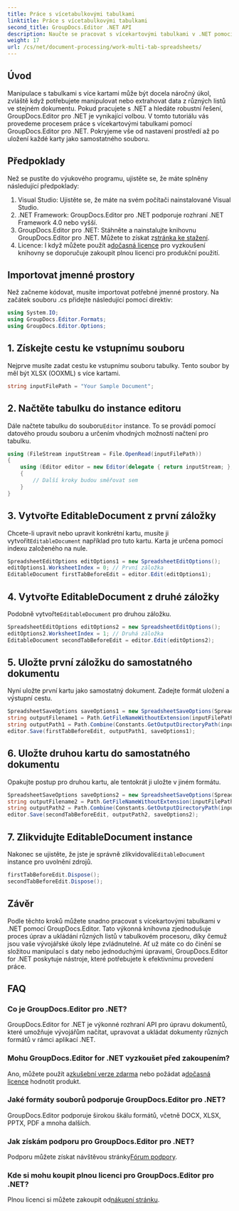 ```yaml
---
title: Práce s vícetabulkovými tabulkami
linktitle: Práce s vícetabulkovými tabulkami
second_title: GroupDocs.Editor .NET API
description: Naučte se pracovat s vícekartovými tabulkami v .NET pomocí GroupDocs.Editor. Součástí je podrobný průvodce, příklady kódu a osvědčené postupy.
weight: 17
url: /cs/net/document-processing/work-multi-tab-spreadsheets/
---
```

## Úvod
Manipulace s tabulkami s více kartami může být docela náročný úkol, zvláště když potřebujete manipulovat nebo extrahovat data z různých listů ve stejném dokumentu. Pokud pracujete s .NET a hledáte robustní řešení, GroupDocs.Editor pro .NET je vynikající volbou. V tomto tutoriálu vás provedeme procesem práce s vícekartovými tabulkami pomocí GroupDocs.Editor pro .NET. Pokryjeme vše od nastavení prostředí až po uložení každé karty jako samostatného souboru.
## Předpoklady
Než se pustíte do výukového programu, ujistěte se, že máte splněny následující předpoklady:
1. Visual Studio: Ujistěte se, že máte na svém počítači nainstalované Visual Studio.
2. .NET Framework: GroupDocs.Editor pro .NET podporuje rozhraní .NET Framework 4.0 nebo vyšší.
3. GroupDocs.Editor pro .NET: Stáhněte a nainstalujte knihovnu GroupDocs.Editor pro .NET. Můžete to získat z[stránka ke stažení](https://releases.groupdocs.com/editor/net/).
4.  Licence: I když můžete použít a[dočasná licence](https://purchase.groupdocs.com/temporary-license/) pro vyzkoušení knihovny se doporučuje zakoupit plnou licenci pro produkční použití.
## Importovat jmenné prostory
Než začneme kódovat, musíte importovat potřebné jmenné prostory. Na začátek souboru .cs přidejte následující pomocí direktiv:
```csharp
using System.IO;
using GroupDocs.Editor.Formats;
using GroupDocs.Editor.Options;
```
## 1. Získejte cestu ke vstupnímu souboru
Nejprve musíte zadat cestu ke vstupnímu souboru tabulky. Tento soubor by měl být XLSX (OOXML) s více kartami.
```csharp
string inputFilePath = "Your Sample Document";
```
## 2. Načtěte tabulku do instance editoru
 Dále načtete tabulku do souboru`Editor` instance. To se provádí pomocí datového proudu souboru a určením vhodných možností načtení pro tabulku.
```csharp
using (FileStream inputStream = File.OpenRead(inputFilePath))
{
    using (Editor editor = new Editor(delegate { return inputStream; }, delegate { return new SpreadsheetLoadOptions(); }))
    {
        // Další kroky budou směřovat sem
    }
}
```
## 3. Vytvořte EditableDocument z první záložky
 Chcete-li upravit nebo upravit konkrétní kartu, musíte ji vytvořit`EditableDocument` například pro tuto kartu. Karta je určena pomocí indexu založeného na nule.
```csharp
SpreadsheetEditOptions editOptions1 = new SpreadsheetEditOptions();
editOptions1.WorksheetIndex = 0; // První záložka
EditableDocument firstTabBeforeEdit = editor.Edit(editOptions1);
```
## 4. Vytvořte EditableDocument z druhé záložky
 Podobně vytvořte`EditableDocument` pro druhou záložku.
```csharp
SpreadsheetEditOptions editOptions2 = new SpreadsheetEditOptions();
editOptions2.WorksheetIndex = 1; // Druhá záložka
EditableDocument secondTabBeforeEdit = editor.Edit(editOptions2);
```
## 5. Uložte první záložku do samostatného dokumentu
Nyní uložte první kartu jako samostatný dokument. Zadejte formát uložení a výstupní cestu.
```csharp
SpreadsheetSaveOptions saveOptions1 = new SpreadsheetSaveOptions(SpreadsheetFormats.Xlsm);
string outputFilename1 = Path.GetFileNameWithoutExtension(inputFilePath) + "_tab1.xlsm";
string outputPath1 = Path.Combine(Constants.GetOutputDirectoryPath(inputFilePath), outputFilename1);
editor.Save(firstTabBeforeEdit, outputPath1, saveOptions1);
```
## 6. Uložte druhou kartu do samostatného dokumentu
Opakujte postup pro druhou kartu, ale tentokrát ji uložte v jiném formátu.
```csharp
SpreadsheetSaveOptions saveOptions2 = new SpreadsheetSaveOptions(SpreadsheetFormats.Xlsb);
string outputFilename2 = Path.GetFileNameWithoutExtension(inputFilePath) + "_tab2.xlsb";
string outputPath2 = Path.Combine(Constants.GetOutputDirectoryPath(inputFilePath), outputFilename2);
editor.Save(secondTabBeforeEdit, outputPath2, saveOptions2);
```
## 7. Zlikvidujte EditableDocument instance
 Nakonec se ujistěte, že jste je správně zlikvidovali`EditableDocument` instance pro uvolnění zdrojů.
```csharp
firstTabBeforeEdit.Dispose();
secondTabBeforeEdit.Dispose();
```

## Závěr
Podle těchto kroků můžete snadno pracovat s vícekartovými tabulkami v .NET pomocí GroupDocs.Editor. Tato výkonná knihovna zjednodušuje proces úprav a ukládání různých listů v tabulkovém procesoru, díky čemuž jsou vaše vývojářské úkoly lépe zvládnutelné. Ať už máte co do činění se složitou manipulací s daty nebo jednoduchými úpravami, GroupDocs.Editor for .NET poskytuje nástroje, které potřebujete k efektivnímu provedení práce.
## FAQ
### Co je GroupDocs.Editor pro .NET?
GroupDocs.Editor for .NET je výkonné rozhraní API pro úpravu dokumentů, které umožňuje vývojářům načítat, upravovat a ukládat dokumenty různých formátů v rámci aplikací .NET.
### Mohu GroupDocs.Editor for .NET vyzkoušet před zakoupením?
 Ano, můžete použít a[zkušební verze zdarma](https://releases.groupdocs.com/) nebo požádat a[dočasná licence](https://purchase.groupdocs.com/temporary-license/) hodnotit produkt.
### Jaké formáty souborů podporuje GroupDocs.Editor pro .NET?
GroupDocs.Editor podporuje širokou škálu formátů, včetně DOCX, XLSX, PPTX, PDF a mnoha dalších.
### Jak získám podporu pro GroupDocs.Editor pro .NET?
 Podporu můžete získat návštěvou stránky[Fórum podpory](https://forum.groupdocs.com/c/editor/20).
### Kde si mohu koupit plnou licenci pro GroupDocs.Editor pro .NET?
 Plnou licenci si můžete zakoupit od[nákupní stránku](https://purchase.groupdocs.com/buy).